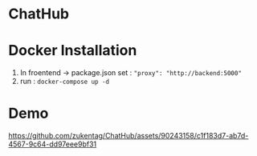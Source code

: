 # ChatHub

# Docker Installation

1. In froentend -> package.json
   set : `"proxy": "http://backend:5000"`
1. run : `docker-compose up -d `

# Demo

https://github.com/zukentag/ChatHub/assets/90243158/c1f183d7-ab7d-4567-9c64-dd97eee9bf31
